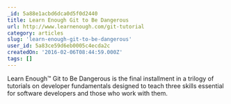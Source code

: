 ```yaml
---
_id: 5a88e1acbd6dca0d5f0d2440
title: Learn Enough Git to Be Dangerous
url: http://www.learnenough.com/git-tutorial
category: articles
slug: 'learn-enough-git-to-be-dangerous'
user_id: 5a83ce59d6eb0005c4ecda2c
createdOn: '2016-02-06T08:44:59.000Z'
tags: []
---
```


Learn Enough™ Git to Be Dangerous is the final installment in a trilogy of tutorials on developer fundamentals designed to teach three skills essential for software developers and those who work with them.

